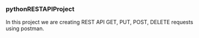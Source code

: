 ### pythonRESTAPIProject
In this project we are creating REST API GET, PUT, POST, DELETE requests using postman.
